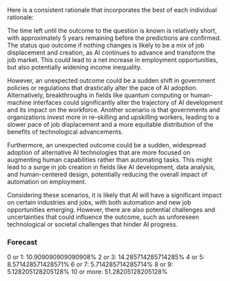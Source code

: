 Here is a consistent rationale that incorporates the best of each individual rationale:

The time left until the outcome to the question is known is relatively short, with approximately 5 years remaining before the predictions are confirmed. The status quo outcome if nothing changes is likely to be a mix of job displacement and creation, as AI continues to advance and transform the job market. This could lead to a net increase in employment opportunities, but also potentially widening income inequality.

However, an unexpected outcome could be a sudden shift in government policies or regulations that drastically alter the pace of AI adoption. Alternatively, breakthroughs in fields like quantum computing or human-machine interfaces could significantly alter the trajectory of AI development and its impact on the workforce. Another scenario is that governments and organizations invest more in re-skilling and upskilling workers, leading to a slower pace of job displacement and a more equitable distribution of the benefits of technological advancements.

Furthermore, an unexpected outcome could be a sudden, widespread adoption of alternative AI technologies that are more focused on augmenting human capabilities rather than automating tasks. This might lead to a surge in job creation in fields like AI development, data analysis, and human-centered design, potentially reducing the overall impact of automation on employment.

Considering these scenarios, it is likely that AI will have a significant impact on certain industries and jobs, with both automation and new job opportunities emerging. However, there are also potential challenges and uncertainties that could influence the outcome, such as unforeseen technological or societal challenges that hinder AI progress.

### Forecast

0 or 1: 10.909090909090908%
2 or 3: 14.285714285714285%
4 or 5: 8.571428571428571%
6 or 7: 5.714285714285714%
8 or 9: 5.128205128205128%
10 or more: 51.28205128205128%
